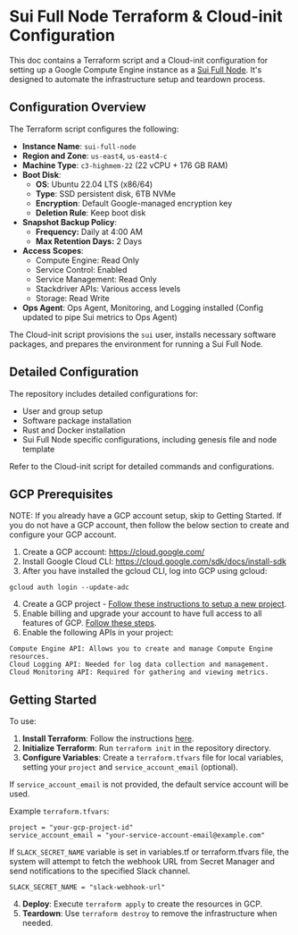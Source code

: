 # Sui Full Node Terraform & Cloud-init Configuration

This doc contains a Terraform script and a Cloud-init configuration for setting up a Google Compute Engine instance as a [Sui Full Node](https://docs.sui.io/guides/operator/sui-full-node). It's designed to automate the infrastructure setup and teardown process.

## Configuration Overview

The Terraform script configures the following:

- **Instance Name**: `sui-full-node`
- **Region and Zone**: `us-east4`, `us-east4-c`
- **Machine Type**: `c3-highmem-22` (22 vCPU + 176 GB RAM)
- **Boot Disk**:
  - **OS**: Ubuntu 22.04 LTS (x86/64)
  - **Type**: SSD persistent disk, 6TB NVMe
  - **Encryption**: Default Google-managed encryption key
  - **Deletion Rule**: Keep boot disk
- **Snapshot Backup Policy**:
  - **Frequency:** Daily at 4:00 AM
  - **Max Retention Days:** 2 Days
- **Access Scopes**:
  - Compute Engine: Read Only
  - Service Control: Enabled
  - Service Management: Read Only
  - Stackdriver APIs: Various access levels
  - Storage: Read Write
- **Ops Agent**: Ops Agent, Monitoring, and Logging installed (Config updated to pipe Sui metrics to Ops Agent)

The Cloud-init script provisions the `sui` user, installs necessary software packages, and prepares the environment for running a Sui Full Node.

## Detailed Configuration

The repository includes detailed configurations for:

- User and group setup
- Software package installation
- Rust and Docker installation
- Sui Full Node specific configurations, including genesis file and node template

Refer to the Cloud-init script for detailed commands and configurations.

## GCP Prerequisites

NOTE: If you already have a GCP account setup, skip to Getting Started. If you do not have a GCP account, then follow the below section to create and configure your GCP account.

1. Create a GCP account: https://cloud.google.com/
2. Install Google Cloud CLI: https://cloud.google.com/sdk/docs/install-sdk
3. After you have installed the gcloud CLI, log into GCP using gcloud:

```
gcloud auth login --update-adc
```

4. Create a GCP project - [Follow these instructions to setup a new project](https://cloud.google.com/resource-manager/docs/creating-managing-projects#creating_a_project).
5. Enable billing and upgrade your account to have full access to all features of GCP. [Follow these steps](https://cloud.google.com/free/docs/gcp-free-tier#how-to-upgrade).
6. Enable the following APIs in your project:
```
Compute Engine API: Allows you to create and manage Compute Engine resources.
Cloud Logging API: Needed for log data collection and management.
Cloud Monitoring API: Required for gathering and viewing metrics.
```

## Getting Started

To use:

1. **Install Terraform**: Follow the instructions [here](https://developer.hashicorp.com/terraform/tutorials/gcp-get-started/install-cli#install-terraform).
2. **Initialize Terraform**: Run `terraform init` in the repository directory.
3. **Configure Variables**: Create a `terraform.tfvars` file for local variables, setting your `project` and `service_account_email` (optional).

If `service_account_email` is not provided, the default service account will be used.

   Example `terraform.tfvars`:

   ```
   project = "your-gcp-project-id"
   service_account_email = "your-service-account-email@example.com"
   ```

If `SLACK_SECRET_NAME` variable is set in variables.tf or terraform.tfvars file, the system will attempt to fetch the webhook URL from Secret Manager and send notifications to the specified Slack channel.

   ```
   SLACK_SECRET_NAME = "slack-webhook-url"
   ```

4. **Deploy**: Execute `terraform apply` to create the resources in GCP.
5. **Teardown**: Use `terraform destroy` to remove the infrastructure when needed.
